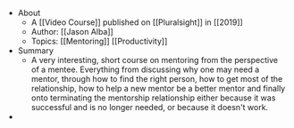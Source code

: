 - About
	- A [[Video Course]] published on [[Pluralsight]] in [[2019]]
	- Author: [[Jason Alba]]
	- Topics: [[Mentoring]] [[Productivity]]
- Summary
	- A very interesting, short course on mentoring from the perspective of a mentee. Everything from discussing why one may need a mentor, through how to find the right person, how to get most of the relationship, how to help a new mentor be a better mentor and finally onto terminating the mentorship relationship either because it was successful and is no longer needed, or because it doesn't work.
-